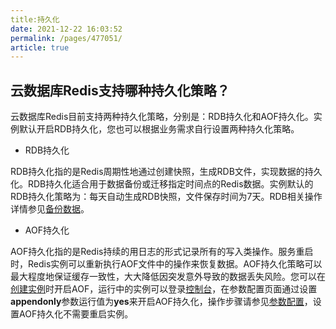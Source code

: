 ```yaml
---
title:持久化
date: 2021-12-22 16:03:52
permalink: /pages/477051/
article: true
---
```


## 云数据库Redis支持哪种持久化策略？

云数据库Redis目前支持两种持久化策略，分别是：RDB持久化和AOF持久化。实例默认开启RDB持久化，您也可以根据业务需求自行设置两种持久化策略。

- RDB持久化

RDB持久化指的是Redis周期性地通过创建快照，生成RDB文件，实现数据的持久化。RDB持久化适合用于数据备份或迁移指定时间点的Redis数据。实例默认的RDB持久化策略为：每天自动生成RDB快照，文件保存时间为7天。RDB相关操作详情参见[备份数据](./../05.操作指南/05.备份与恢复/00.备份数据.md)。

- AOF持久化

AOF持久化指的是Redis持续的用日志的形式记录所有的写入类操作。服务重启时，Redis实例可以重新执行AOF文件中的操作来恢复数据。AOF持久化策略可以最大程度地保证缓存一致性，大大降低因突发意外导致的数据丢失风险。您可以在[创建实例](./../04.快速入门/00.创建Redis实例)时开启AOF，运行中的实例可以登录[控制台](https://console.capitalonline.net/dbinstances)，在参数配置页面通过设置**appendonly**参数运行值为**yes**来开启AOF持久化，操作步骤请参见[参数配置](./../05.操作指南/08.参数配置)，设置AOF持久化不需要重启实例。

